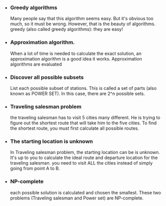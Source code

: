 - ### Greedy algorithms

  Many people say that this algorithm seems easy. But it's obvious
  too much, so it must be wrong. However, that is the beauty of algorithms.
  greedy (also called greedy algorithms): they are easy!

- ### Approximation algorithm.

  When a lot of time is needed to calculate the exact solution, an approximation
  algorithm is a good idea it works. Approximation algorithms are evaluated

- ### Discover all possible subsets

  List each possible subset of stations. This is called a set of parts
  (also known as POWER SET). In this case, there are 2^n possible sets.

- ### Traveling salesman problem

  the traveling salesman has to visit 5 cities many different. He is trying to
  figure out the shortest route that will take him to the five cities. To find
  the shortest route, you must first calculate all possible routes.

- ### The starting location is unknown

  In Traveling salesman problem, the starting location can be is unknown.
  It's up to you to calculate the ideal route and departure location for
  the traveling salesman. you need to visit ALL the cities instead of
  simply going from point A to B.

- ### NP-complete
  each possible solution is calculated and chosen the smallest. These two problems
  (Traveling salesman and Power set) are NP-complete.
